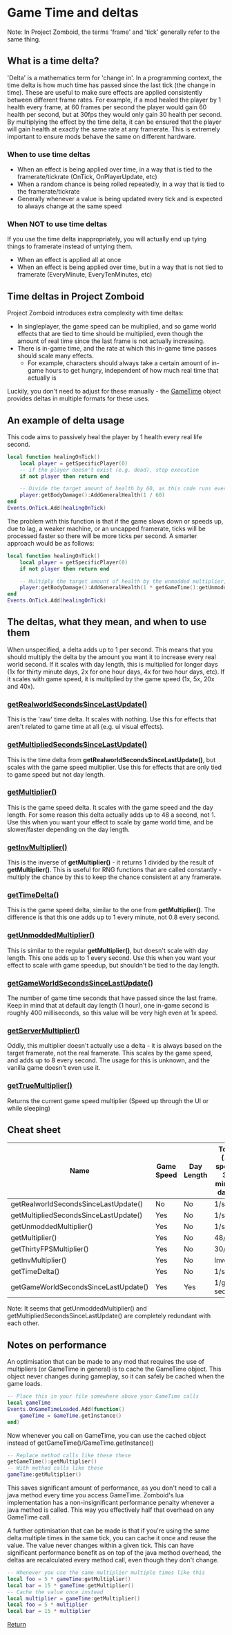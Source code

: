# Game Time and deltas
Note: In Project Zomboid, the terms 'frame' and 'tick' generally refer to the same thing.
## What is a time delta?
'Delta' is a mathematics term for 'change in'. In a programming context, the time delta is how much time has passed since the last tick (the change in time).
These are useful to make sure effects are applied consistently between different frame rates.
For example, if a mod healed the player by 1 health every frame, at 60 frames per second the player would gain 60 health per second, but at 30fps they would only gain 30 health per second.
By multiplying the effect by the time delta, it can be ensured that the player will gain health at exactly the same rate at any framerate.
This is extremely important to ensure mods behave the same on different hardware.
### When to use time deltas
- When an effect is being applied over time, in a way that is tied to the framerate/tickrate (OnTick, OnPlayerUpdate, etc)
- When a random chance is being rolled repeatedly, in a way that is tied to the framerate/tickrate
- Generally whenever a value is being updated every tick and is expected to always change at the same speed
### When NOT to use time deltas
If you use the time delta inappropriately, you will actually end up tying things to framerate instead of untying them.
- When an effect is applied all at once
- When an effect is being applied over time, but in a way that is not tied to framerate (EveryMinute, EveryTenMinutes, etc)
## Time deltas in Project Zomboid
Project Zomboid introduces extra complexity with time deltas:
- In singleplayer, the game speed can be multiplied, and so game world effects that are tied to time should be multiplied, even though the amount of real time since the last frame is not actually increasing.
- There is in-game time, and the rate at which this in-game time passes should scale many effects.
  - For example, characters should always take a certain amount of in-game hours to get hungry, independent of how much real time that actually is

Luckily, you don't need to adjust for these manually - the [GameTime](https://projectzomboid.com/modding/zombie/GameTime.html) object provides deltas in multiple formats for these uses.

## An example of delta usage
This code aims to passively heal the player by 1 health every real life second. 
```lua
local function healingOnTick()
    local player = getSpecificPlayer(0)
    -- if the player doesn't exist (e.g. dead), stop execution
    if not player then return end

    -- Divide the target amount of health by 60, as this code runs every frame, and we're playing at 60 frames per second
    player:getBodyDamage():AddGeneralHealth(1 / 60)
end
Events.OnTick.Add(healingOnTick)
```
The problem with this function is that if the game slows down or speeds up, due to lag, a weaker machine, or an uncapped framerate, ticks will be processed faster so there will be more ticks per second. A smarter approach would be as follows:
```lua
local function healingOnTick()
    local player = getSpecificPlayer(0)
    if not player then return end

    -- Multiply the target amount of health by the unmodded multiplier, making it heal at a consistent rate even if the game lags or runs too fast
    player:getBodyDamage():AddGeneralHealth(1 * getGameTime():getUnmoddedMultiplier())
end
Events.OnTick.Add(healingOnTick)
```

## The deltas, what they mean, and when to use them
When unspecified, a delta adds up to 1 per second. This means that you should multiply the delta by the amount you want it to increase every real world second. If it scales with day length, this is multiplied for longer days (1x for thirty minute days, 2x for one hour days, 4x for two hour days, etc). If it scales with game speed, it is multiplied by the game speed (1x, 5x, 20x and 40x).
### [getRealworldSecondsSinceLastUpdate()](https://projectzomboid.com/modding/zombie/GameTime.html#getRealworldSecondsSinceLastUpdate())
This is the 'raw' time delta. It scales with nothing.
Use this for effects that aren't related to game time at all (e.g. ui visual effects).
### [getMultipliedSecondsSinceLastUpdate()](https://projectzomboid.com/modding/zombie/GameTime.html#getMultipliedSecondsSinceLastUpdate())
This is the time delta from **getRealworldSecondsSinceLastUpdate()**, but scales with the game speed multiplier.
Use this for effects that are only tied to game speed but not day length.
### [getMultiplier()](https://projectzomboid.com/modding/zombie/GameTime.html#getMultiplier())
This is the game speed delta. It scales with the game speed and the day length.
For some reason this delta actually adds up to 48 a second, not 1.
Use this when you want your effect to scale by game world time, and be slower/faster depending on the day length.
### [getInvMultiplier()](https://projectzomboid.com/modding/zombie/GameTime.html#getInvMultiplier())
This is the inverse of **getMultiplier()** - it returns 1 divided by the result of **getMultiplier()**.
This is useful for RNG functions that are called constantly - multiply the chance by this to keep the chance consistent at any framerate.
### [getTimeDelta()](https://projectzomboid.com/modding/zombie/GameTime.html#getTimeDelta())
This is the game speed delta, similar to the one from **getMultiplier()**.
The difference is that this one adds up to 1 every minute, not 0.8 every second.
### [getUnmoddedMultiplier()](https://projectzomboid.com/modding/zombie/GameTime.html#getUnmoddedMultiplier())
This is similar to the regular **getMultiplier()**, but doesn't scale with day length.
This one adds up to 1 every second. Use this when you want your effect to scale with game speedup, but shouldn't be tied to the day length.
### [getGameWorldSecondsSinceLastUpdate()](https://projectzomboid.com/modding/zombie/GameTime.html#getGameWorldSecondsSinceLastUpdate())
The number of game time seconds that have passed since the last frame.
Keep in mind that at default day length (1 hour), one in-game second is roughly 400 milliseconds, so this value will be very high even at 1x speed.
### [getServerMultiplier()](https://projectzomboid.com/modding/zombie/GameTime.html#getServerMultiplier())
Oddly, this multiplier doesn't actually use a delta - it is always based on the target framerate, not the real framerate.
This scales by the game speed, and adds up to 8 every second.
The usage for this is unknown, and the vanilla game doesn't even use it.
### [getTrueMultiplier()](https://projectzomboid.com/modding/zombie/GameTime.html#getTrueMultiplier())
Returns the current game speed multiplier (Speed up through the UI or while sleeping)

## Cheat sheet
| Name | Game Speed | Day Length | Total (1x speed, 30 minute days) |
| --- | --- | --- | --- |
| getRealworldSecondsSinceLastUpdate() | No | No | 1/s |
| getMultipliedSecondsSinceLastUpdate() | Yes | No | 1/s |
| getUnmoddedMultiplier() | Yes | No | 1/s |
| getMultiplier() | Yes | No | 48/s |
| getThirtyFPSMultiplier() | Yes | No | 30/s |
| getInvMultiplier() | Yes | No | Inverse |
| getTimeDelta() | Yes | No | 1/s |
| getGameWorldSecondsSinceLastUpdate() | Yes | Yes | 1/game second |

Note: It seems that getUnmoddedMultiplier() and getMultipliedSecondsSinceLastUpdate() are completely redundant with each other.

## Notes on performance
An optimisation that can be made to any mod that requires the use of multipliers (or GameTime in general) is to cache the GameTime object. This object never changes during gameplay, so it can safely be cached when the game loads.
```lua
-- Place this in your file somewhere above your GameTime calls
local gameTime
Events.OnGameTimeLoaded.Add(function()
    gameTime = GameTime.getInstance()
end)
```
Now whenever you call on GameTime, you can use the cached object instead of getGameTime()/GameTime.getInstance()
```lua
-- Replace method calls like these these
getGameTime():getMultiplier()
-- With method calls like these
gameTime:getMultiplier()
```
This saves significant amount of performance, as you don't need to call a java method every time you access GameTime. Zomboid's lua implementation has a non-insignificant performance penalty whenever a java method is called. This way you effectively half that overhead on any GameTime call.

A further optimisation that can be made is that if you're using the same delta multiple times in the same tick, you can cache it once and reuse the value. The value never changes within a given tick. This can have significant performance benefit as on top of the java method overhead, the deltas are recalculated every method call, even though they don't change.
```lua
-- Whenever you use the same multiplier multiple times like this
local foo = 5 * gameTime:getMultiplier()
local bar = 15 * gameTime:getMultiplier()
-- Cache the value once instead
local multiplier = gameTime:getMultiplier()
local foo = 5 * multiplier
local bar = 15 * multiplier
```

[Return](../README.md)
